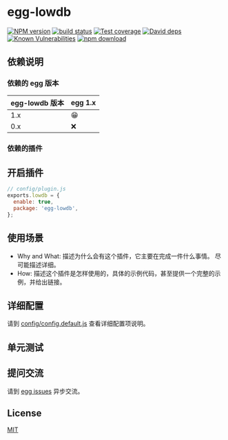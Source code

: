 # egg-lowdb

[![NPM version][npm-image]][npm-url]
[![build status][travis-image]][travis-url]
[![Test coverage][codecov-image]][codecov-url]
[![David deps][david-image]][david-url]
[![Known Vulnerabilities][snyk-image]][snyk-url]
[![npm download][download-image]][download-url]

[npm-image]: https://img.shields.io/npm/v/egg-lowdb.svg?style=flat-square
[npm-url]: https://npmjs.org/package/egg-lowdb
[travis-image]: https://img.shields.io/travis/eggjs/egg-lowdb.svg?style=flat-square
[travis-url]: https://travis-ci.org/eggjs/egg-lowdb
[codecov-image]: https://img.shields.io/codecov/c/github/eggjs/egg-lowdb.svg?style=flat-square
[codecov-url]: https://codecov.io/github/eggjs/egg-lowdb?branch=master
[david-image]: https://img.shields.io/david/eggjs/egg-lowdb.svg?style=flat-square
[david-url]: https://david-dm.org/eggjs/egg-lowdb
[snyk-image]: https://snyk.io/test/npm/egg-lowdb/badge.svg?style=flat-square
[snyk-url]: https://snyk.io/test/npm/egg-lowdb
[download-image]: https://img.shields.io/npm/dm/egg-lowdb.svg?style=flat-square
[download-url]: https://npmjs.org/package/egg-lowdb

<!--
Description here.
-->

## 依赖说明

### 依赖的 egg 版本

egg-lowdb 版本 | egg 1.x
--- | ---
1.x | 😁
0.x | ❌

### 依赖的插件
<!--

如果有依赖其它插件，请在这里特别说明。如

- security
- multipart

-->

## 开启插件

```js
// config/plugin.js
exports.lowdb = {
  enable: true,
  package: 'egg-lowdb',
};
```

## 使用场景

- Why and What: 描述为什么会有这个插件，它主要在完成一件什么事情。
尽可能描述详细。
- How: 描述这个插件是怎样使用的，具体的示例代码，甚至提供一个完整的示例，并给出链接。

## 详细配置

请到 [config/config.default.js](config/config.default.js) 查看详细配置项说明。

## 单元测试

<!-- 描述如何在单元测试中使用此插件，例如 schedule 如何触发。无则省略。-->

## 提问交流

请到 [egg issues](https://github.com/eggjs/egg/issues) 异步交流。

## License

[MIT](LICENSE)

